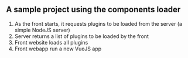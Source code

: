 ## A sample project using the components loader

 1. As the front starts, it requests plugins to be loaded from the server (a simple NodeJS server)
 1. Server returns a list of plugins to be loaded by the front
 1. Front website loads all plugins
 1. Front webapp run a new VueJS app
 

